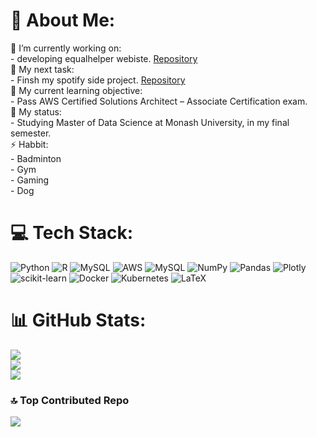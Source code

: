 # 💫 About Me:
🔭 I’m currently working on:<br>      - developing equalhelper webiste. [Repository](https://github.com/MikeJR111/FIT5120_TP12_Data_Governance) <br>🔭 My next task:<br>      - Finsh my spotify side project. [Repository](https://github.com/MikeJR111/Spotify-Top-50-Song-Data-ETL-Pipeline-and-Analysis) <br>🌱 My current learning objective:<br>      - Pass AWS Certified Solutions Architect – Associate Certification exam.<br>💬 My status:<br>      - Studying Master of Data Science at Monash University, in my final semester.<br>⚡ Habbit:<br>     - Badminton<br>     - Gym<br>     - Gaming<br>     - Dog


# 💻 Tech Stack:
![Python](https://img.shields.io/badge/python-3670A0?style=flat&logo=python&logoColor=ffdd54) ![R](https://img.shields.io/badge/r-%23276DC3.svg?style=flat&logo=r&logoColor=white) ![MySQL](https://img.shields.io/badge/mysql-%2300f.svg?style=flat&logo=mysql&logoColor=white) ![AWS](https://img.shields.io/badge/AWS-%23FF9900.svg?style=flat&logo=amazon-aws&logoColor=white) ![MySQL](https://img.shields.io/badge/mysql-%2300f.svg?style=flat&logo=mysql&logoColor=white) ![NumPy](https://img.shields.io/badge/numpy-%23013243.svg?style=flat&logo=numpy&logoColor=white) ![Pandas](https://img.shields.io/badge/pandas-%23150458.svg?style=flat&logo=pandas&logoColor=white) ![Plotly](https://img.shields.io/badge/Plotly-%233F4F75.svg?style=flat&logo=plotly&logoColor=white) ![scikit-learn](https://img.shields.io/badge/scikit--learn-%23F7931E.svg?style=flat&logo=scikit-learn&logoColor=white) ![Docker](https://img.shields.io/badge/docker-%230db7ed.svg?style=flat&logo=docker&logoColor=white) ![Kubernetes](https://img.shields.io/badge/kubernetes-%23326ce5.svg?style=flat&logo=kubernetes&logoColor=white) ![LaTeX](https://img.shields.io/badge/latex-%23008080.svg?style=flat&logo=latex&logoColor=white)
# 📊 GitHub Stats:
![](https://github-readme-stats.vercel.app/api?username=MikeJR111&theme=default&hide_border=false&include_all_commits=false&count_private=false)<br/>
![](https://github-readme-streak-stats.herokuapp.com/?user=MikeJR111&theme=default&hide_border=false)<br/>
![](https://github-readme-stats.vercel.app/api/top-langs/?username=MikeJR111&theme=default&hide_border=false&include_all_commits=false&count_private=false&layout=compact)

### 🔝 Top Contributed Repo
![](https://github-contributor-stats.vercel.app/api?username=MikeJR111&limit=5&theme=chalk&combine_all_yearly_contributions=true)

